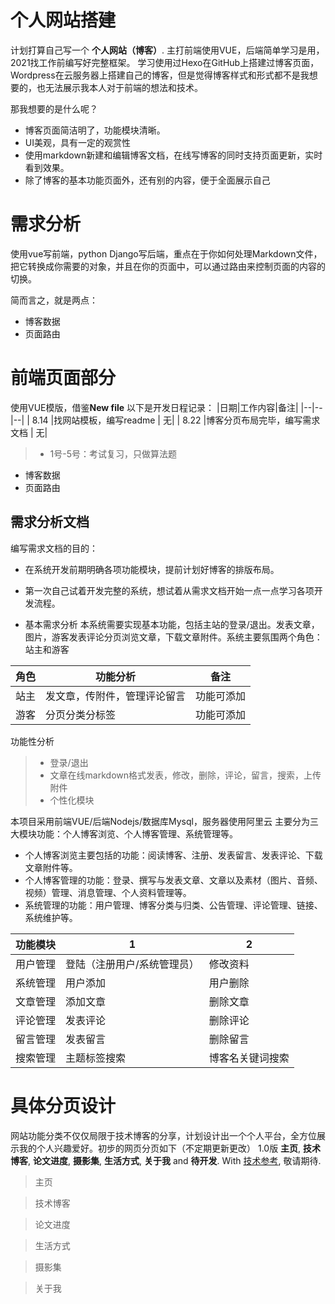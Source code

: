 # 个人网站搭建

计划打算自己写一个 **个人网站（博客）**. 主打前端使用VUE，后端简单学习是用，2021找工作前编写好完整框架。
学习使用过Hexo在GitHub上搭建过博客页面，Wordpress在云服务器上搭建自己的博客，但是觉得博客样式和形式都不是我想要的，也无法展示我本人对于前端的想法和技术。

那我想要的是什么呢？

- 博客页面简洁明了，功能模块清晰。
- UI美观，具有一定的观赏性
- 使用markdown新建和编辑博客文档，在线写博客的同时支持页面更新，实时看到效果。
- 除了博客的基本功能页面外，还有别的内容，便于全面展示自己


# 需求分析

使用vue写前端，python  Django写后端，重点在于你如何处理Markdown文件，把它转换成你需要的对象，并且在你的页面中，可以通过路由来控制页面的内容的切换。

简而言之，就是两点：

-   博客数据
-   页面路由

# 前端页面部分

使用VUE模版，借鉴**New file** 
以下是开发日程记录：
|日期|工作内容|备注|
|--|--|--|
| 8.14 |找网站模板，编写readme  | 无|
| 8.22 |博客分页布局完毕，编写需求文档  | 无|
>  * 1号-5号：考试复习，只做算法题


-   博客数据
-   页面路由



## 需求分析文档

编写需求文档的目的：
-   在系统开发前期明确各项功能模块，提前计划好博客的排版布局。
-   第一次自己试着开发完整的系统，想试着从需求文档开始一点一点学习各项开发流程。

-   基本需求分析
    本系统需要实现基本功能，包括主站的登录/退出。发表文章，图片，游客发表评论分页浏览文章，下载文章附件。系统主要氛围两个角色：站主和游客

|角色|功能分析|备注|
|--|--|--|
| 站主 |发文章，传附件，管理评论留言| 功能可添加|
| 游客 |分页分类分标签  | 功能可添加|


功能性分析
>  * 登录/退出
>  * 文章在线markdown格式发表，修改，删除，评论，留言，搜索，上传附件
>  * 个性化模块



本项目采用前端VUE/后端Nodejs/数据库Mysql，服务器使用阿里云
主要分为三大模块功能：个人博客浏览、个人博客管理、系统管理等。

-   个人博客浏览主要包括的功能：阅读博客、注册、发表留言、发表评论、下载文章附件等。
-   个人博客管理的功能：登录、撰写与发表文章、文章以及素材（图片、音频、视频）管理、消息管理、个人资料管理等。
-   系统管理的功能：用户管理、博客分类与归类、公告管理、评论管理、链接、系统维护等。


| 功能模块 |   1  |        2     |
|----------------|-------------------------------|-----------------------------|
|用户管理|登陆（注册用户/系统管理员）|修改资料 |
|系统管理         | 用户添加 |用户删除 |
|文章管理         | 添加文章 |删除文章 |
|评论管理         | 发表评论 |删除评论 |
|留言管理         | 发表留言 |删除留言 |
|搜索管理         |主题标签搜索 |博客名关键词搜索 |


# 具体分页设计
网站功能分类不仅仅局限于技术博客的分享，计划设计出一个个人平台，全方位展示我的个人兴趣爱好。初步的网页分页如下（不定期更新更改）
1.0版 **主页**, **技术博客**, **论文进度**, **摄影集**, **生活方式**, **关于我** and **待开发**. With [技术参考](https://juejin.im/post/6844903641699057671), 敬请期待.

> 主页

> 技术博客

> 论文进度

> 生活方式

> 摄影集

> 关于我